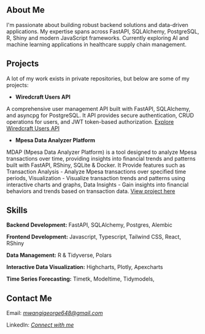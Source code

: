 ## About Me

I'm passionate about building robust backend solutions and data-driven applications. My expertise spans across FastAPI, SQLAlchemy, PostgreSQL, R, Shiny and modern JavaScript frameworks. Currently exploring AI and machine learning applications in healthcare supply chain management.



## Projects

A lot of my work exists in private repositories, but below are some of my projects:

-   **Wiredcraft Users API**

A comprehensive user management API built with FastAPI, SQLAlchemy, and asyncpg for PostgreSQL. It API provides secure authentication, CRUD operations for users, and JWT token-based authorization. [Explore Wiredcraft Users API](https://github.com/mwangi-george/wiredcraft-backend-developer-test)

-   **Mpesa Data Analyzer Platform**

MDAP (Mpesa Data Analyzer Platform) is a tool designed to analyze Mpesa transactions over time, providing insights into financial trends and patterns built with FastAPI, RShiny, SQLite & Docker. It Provide features such as Transaction Analysis - Analyze Mpesa transactions over specified time periods, Visualization - Visualize transaction trends and patterns using interactive charts and graphs, Data Insights - Gain insights into financial behaviors and trends based on transaction data. [View project here](https://github.com/mwangi-george/mdap)


## Skills

**Backend Development:** FastAPI, SQLAlchemy, Postgres, Alembic

**Frontend Development:** Javascript, Typescript, Tailwind CSS, React, RShiny

**Data Management:** R & Tidyverse, Polars

**Interactive Data Visualization:** Highcharts, Plotly, Apexcharts

**Time Series Forecasting:** Timetk, Modeltime, Tidymodels, 


## Contact Me

Email: *mwangigeorge648@gmail.com*

LinkedIn: *[Connect with me](https://www.linkedin.com/in/georgemwangikenya/)*
